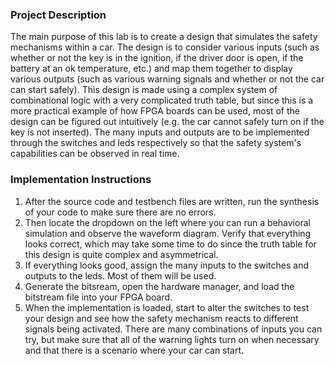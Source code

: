 ### Project Description
The main purpose of this lab is to create a design that simulates the safety mechanisms within a car. The design is to consider various inputs (such as whether or not the key is in the ignition, if the driver door is open, if the battery at an ok temperature, etc.) and map them together to display various outputs (such as various warning signals and whether or not the car can start safely). This design is made using a complex system of combinational logic with a very complicated truth table, but since this is a more practical example of how FPGA boards can be used, most of the design can be figured out intuitively (e.g. the car cannot safely turn on if the key is not inserted). The many inputs and outputs are to be implemented through the switches and leds respectively so that the safety system's capabilities can be observed in real time.

### Implementation Instructions
1. After the source code and testbench files are written, run the synthesis of your code to make sure there are no errors.
2. Then locate the dropdown on the left where you can run a behavioral simulation and observe the waveform diagram. Verify that everything looks correct, which may take some time to do since the truth table for this design is quite complex and asymmetrical.
3. If everything looks good, assign the many inputs to the switches and outputs to the leds. Most of them will be used.
4. Generate the bitsream, open the hardware manager, and load the bitstream file into your FPGA board.
5. When the implementation is loaded, start to alter the switches to test your design and 
see how the safety mechanism reacts to different signals being activated. There are many combinations of inputs you can try, but make sure that all of the warning lights turn on when necessary and that there is a scenario where your car can start.
